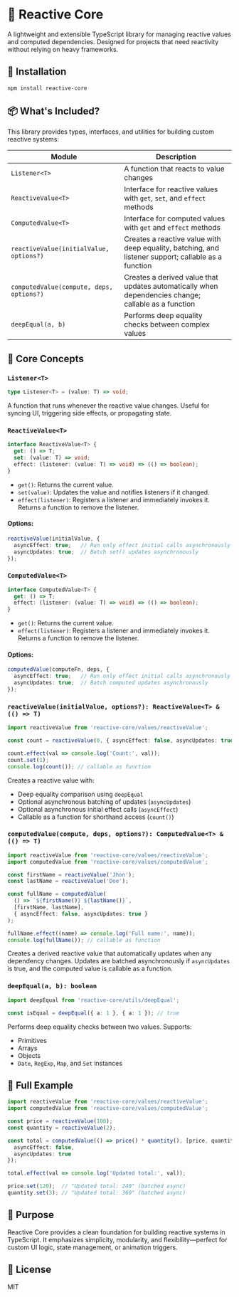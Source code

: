 # 🔄 Reactive Core

A lightweight and extensible TypeScript library for managing reactive values and computed dependencies. Designed for projects that need reactivity without relying on heavy frameworks.

## 🚀 Installation

```bash
npm install reactive-core
```

## 📦 What's Included?

This library provides types, interfaces, and utilities for building custom reactive systems:

| Module                                   | Description                                                                                         |
| ---------------------------------------- | --------------------------------------------------------------------------------------------------- |
| `Listener<T>`                            | A function that reacts to value changes                                                             |
| `ReactiveValue<T>`                       | Interface for reactive values with `get`, `set`, and `effect` methods                               |
| `ComputedValue<T>`                       | Interface for computed values with `get` and `effect` methods                                       |
| `reactiveValue(initialValue, options?)`  | Creates a reactive value with deep equality, batching, and listener support; callable as a function |
| `computedValue(compute, deps, options?)` | Creates a derived value that updates automatically when dependencies change; callable as a function |
| `deepEqual(a, b)`                        | Performs deep equality checks between complex values                                                |

## 🧠 Core Concepts

### `Listener<T>`

```ts
type Listener<T> = (value: T) => void;
```

A function that runs whenever the reactive value changes. Useful for syncing UI, triggering side effects, or propagating state.

### `ReactiveValue<T>`

```ts
interface ReactiveValue<T> {
  get: () => T;
  set: (value: T) => void;
  effect: (listener: (value: T) => void) => (() => boolean);
}
```

* `get()`: Returns the current value.
* `set(value)`: Updates the value and notifies listeners if it changed.
* `effect(listener)`: Registers a listener and immediately invokes it. Returns a function to remove the listener.

#### Options:

```ts
reactiveValue(initialValue, {
  asyncEffect: true;   // Run only effect initial calls asynchronously
  asyncUpdates: true;  // Batch set() updates asynchronously
});
```

### `ComputedValue<T>`

```ts
interface ComputedValue<T> {
  get: () => T;
  effect: (listener: (value: T) => void) => (() => boolean);
}
```

* `get()`: Returns the current value.
* `effect(listener)`: Registers a listener and immediately invokes it. Returns a function to remove the listener.

#### Options:

```ts
computedValue(computeFn, deps, {
  asyncEffect: true;   // Run only effect initial calls asynchronously
  asyncUpdates: true;  // Batch computed updates asynchronously
});
```

### `reactiveValue(initialValue, options?): ReactiveValue<T> & (() => T)`

```ts
import reactiveValue from 'reactive-core/values/reactiveValue';

const count = reactiveValue(0, { asyncEffect: false, asyncUpdates: true });

count.effect(val => console.log('Count:', val));
count.set(1);
console.log(count()); // callable as function
```

Creates a reactive value with:

* Deep equality comparison using `deepEqual`
* Optional asynchronous batching of updates (`asyncUpdates`)
* Optional asynchronous initial effect calls (`asyncEffect`)
* Callable as a function for shorthand access (`count()`)

### `computedValue(compute, deps, options?): ComputedValue<T> & (() => T)`

```ts
import reactiveValue from 'reactive-core/values/reactiveValue';
import computedValue from 'reactive-core/values/computedValue';

const firstName = reactiveValue('Jhon');
const lastName = reactiveValue('Doe');

const fullName = computedValue(
  () => `${firstName()} ${lastName()}`,
  [firstName, lastName],
  { asyncEffect: false, asyncUpdates: true }
);

fullName.effect((name) => console.log('Full name:', name));
console.log(fullName()); // callable as function
```

Creates a derived reactive value that automatically updates when any dependency changes. Updates are batched asynchronously if `asyncUpdates` is true, and the computed value is callable as a function.

### `deepEqual(a, b): boolean`

```ts
import deepEqual from 'reactive-core/utils/deepEqual';

const isEqual = deepEqual({ a: 1 }, { a: 1 }); // true
```

Performs deep equality checks between two values. Supports:

* Primitives
* Arrays
* Objects
* `Date`, `RegExp`, `Map`, and `Set` instances

## 🧪 Full Example

```ts
import reactiveValue from 'reactive-core/values/reactiveValue';
import computedValue from 'reactive-core/values/computedValue';

const price = reactiveValue(100);
const quantity = reactiveValue(2);

const total = computedValue(() => price() * quantity(), [price, quantity], {
  asyncEffect: false,
  asyncUpdates: true
});

total.effect(val => console.log('Updated total:', val));

price.set(120);  // "Updated total: 240" (batched async)
quantity.set(3); // "Updated total: 360" (batched async)
```

## 🎯 Purpose

Reactive Core provides a clean foundation for building reactive systems in TypeScript. It emphasizes simplicity, modularity, and flexibility—perfect for custom UI logic, state management, or animation triggers.

## 📄 License
MIT